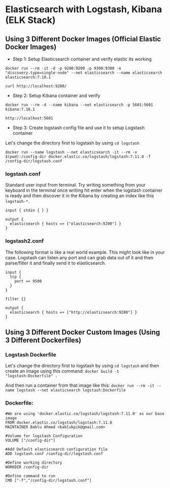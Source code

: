 # Elasticsearch with Logstash, Kibana (ELK Stack)

## Using 3 Different Docker Images (Official Elastic Docker Images)

- Step 1: Setup Elasticsearch container and verify elastic its working
  
`docker run --rm -it -d -p 9200:9200 -p 9300:9300 -e "discovery.type=single-node" --net elasticsearch --name elasticsearch elasticsearch:7.10.1`

    curl http://localhost:9200/​

- Step 2: Setup Kibana container and verify

`docker run --rm -d --name kibana --net elasticsearch -p 5601:5601 kibana:7.10.1`
  
    http://localhost:5601​

- Step 3: Create logstash config file and use it to setup Logstash container

Let's change the directory first to logstash by using `cd logstash`

`docker run --name logstash --net elasticsearch -it --rm -v $(pwd):/config-dir docker.elastic.co/logstash/logstash:7.11.0 -f /config-dir/logstash.conf`

### logstash.conf
Standard user input from terminal. Try writing something from your keyboard in the terminal once writing hit enter when the logstash container is ready and then discover it in the Kibana by creating an index like this `logstash-*`.
 
    input { stdin { } }
    
    output {
      elasticsearch { hosts => ["elasticsearch:9200"] }
    }

### logstash2.conf 
The following format is like a real world example. This might look like in your case. Logstash can listen any port and can grab data out of it and then parse/filter it and finally send it to elasticsearch.

    input { 
      tcp { 
        port => 9500
      } 
    }
    
    filter {}
    
    output {
      elasticsearch { hosts => ["http://elasticsearch:9200"] }
    }


## Using 3 Different Docker Custom Images (Using 3 Different Dockerfiles)

### Logstash Dockerfile

Let's change the directory first to logstash by using `cd logstash` and then create an image using this command: `docker build -t "logstash:Dockerfile" .`

And then run a container from that image like this: `docker run --rm -it --name logstash --net elasticsearch logstash:Dockerfile`

### Dockerfile:

    #We are using 'docker.elastic.co/logstash/logstash:7.11.0' as our base image
    FROM docker.elastic.co/logstash/logstash:7.11.0
    MAINTAINER Bablu Ahmed <bablukpik@gmail.com>
    
    #Volume for logstash Configuration
    VOLUME ["/config-dir"]
    
    #Add Default elasticsearch configuration file
    ADD logstash.conf /config-dir/logstash.conf 
    
    #Define working directory
    WORKDIR /config-dir
    
    #Define command to run
    CMD ["-f","/config-dir/logstash.conf"]


